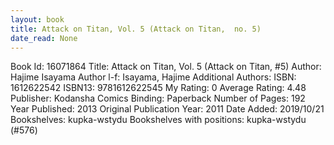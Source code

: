 ```yaml
---
layout: book
title: Attack on Titan, Vol. 5 (Attack on Titan,  no. 5)
date_read: None
---
```


Book Id: 16071864
Title: Attack on Titan, Vol. 5 (Attack on Titan, #5)
Author: Hajime Isayama
Author l-f: Isayama, Hajime
Additional Authors: 
ISBN: 1612622542
ISBN13: 9781612622545
My Rating: 0
Average Rating: 4.48
Publisher: Kodansha Comics
Binding: Paperback
Number of Pages: 192
Year Published: 2013
Original Publication Year: 2011
Date Added: 2019/10/21
Bookshelves: kupka-wstydu
Bookshelves with positions: kupka-wstydu (#576)

